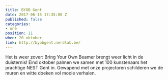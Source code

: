 ```yaml
---
title: BYOB Gent
date: 2017-06-15 17:35:00 Z
published: false
categories:
- one
position: 11
when: 20 oktober
link: http://byobgent.nerdlab.be/
---
```


Het is weer zover: Bring Your Own Beamer brengt weer licht in de duisternis! Eind oktober palmen we samen met 100 kunstenaars het prachtige NEST Gent in. Gewapend met onze projectoren schilderen we de muren en witte doeken vol mooie verhalen.
